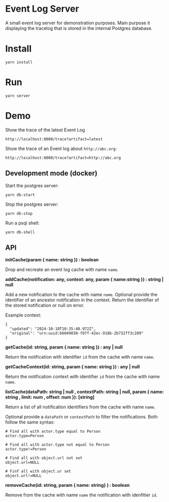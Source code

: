 # Event Log Server

A small event log server for demonstration purposes. Main purpose it displaying the tracelog that is stored in the internal Postgres database.

# Install

```
yarn install
```

# Run

```
yarn server
```

# Demo

Show the trace of the latest Event Log

```
http://localhost:8000/trace?artifact=latest
```

Show the trace of an Event log about `http://abc.org`:

```
http://localhost:8000/trace?artifact=http://abc.org
```

## Development mode (docker)

Start the postgres server:

```
yarn db-start
```

Stop the postgres server:

```
yarn db-stop
```

Run a psql shell:

```
yarn db-shell
```

## API

**initCache(param { name: string }) : boolean**

Drop and recreate an event log cache with name `name`.

**addCache(notification: any, context: any, param { name:string }) : string | null**

Add a new notification to the cache with name `name`. Optional provide the identifier of an ancestor notification in the context. Return the identifier of the stored notification or null on error.

Example context:

```
{
  "updated": "2024-10-10T10:35:40.972Z",
  "original": "urn:uuid:b6049038-f87f-42ec-918b-2b732ff3c209"
}
```

**getCache(id: string, param { name: string }) : any | null**

Return the notification with identifier `id` from the cache with name `name`.

**getCacheContext(id: string, param { name: string }) : any | null**

Return the notification context with identifier `id` from the cache with name `name`.

**listCache(dataPath: string | null , contextPath: string | null, param { name: string , limit: num , offset: num }): [string]**

Return a list of all notification identifiers from the cache with name `name`.

Optional provide a `dataPath` or `contextPath` to filter the notifications. Both follow the same syntax:

```
# Find all with actor.type equal to Person
actor.type=Person

# Find all with actor.type not equal to Person
actor.type!=Person

# Find all with object.url not set
object.url=NULL

# Finf all with object.ur set
object.url!=NULL
```
**removeCache(id: string, param { name: string} ) : boolean**

Remove from the cache with name `name` the notification with idenfitier `id`.
